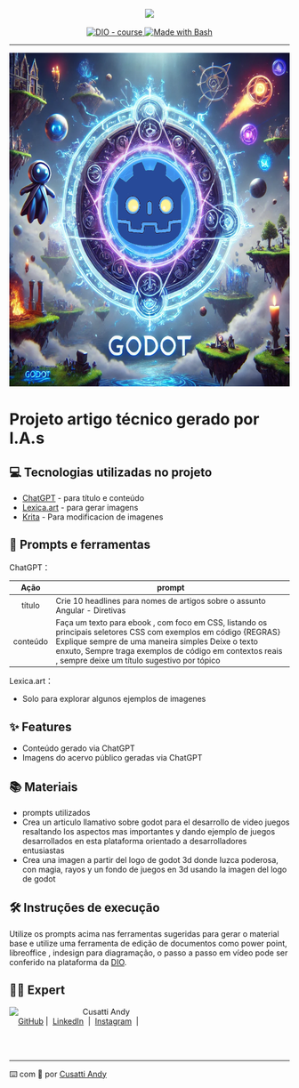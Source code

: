 <p align="center">
    <img width="100" src=".github/assets/banner.png">
</p>


<p align="center">
  <a href="https://dio.me/"><img src="https://img.shields.io/badge/DIO-Course-28DA77?logo=youtube" alt="DIO - course">
  </a>
  <a href="https://www.gnu.org/software/bash/" title="Go to Bash homepage"><img src="https://img.shields.io/badge/Prompt-Project-blue?logo=gnu-bash&amp;logoColor=white" alt="Made with Bash">
  </a>
</p>

-------

<p align="center">
  <img 
    src=".github/assets/godotimagenIAyManual.png" width="1200" height="600"
  />
</p>

# Projeto artigo técnico gerado por I.A.s

## 💻 Tecnologias utilizadas no projeto

- [ChatGPT](https://chat.openai.com/) - para título e conteúdo
- [Lexica.art](https://lexica.art/) - para gerar imagens
- [Krita](https://krita.org/es/) - Para modificacion de imagenes

## 📄 Prompts e ferramentas


ChatGPT：

|   Ação   | prompt                                                                                                                                                                                                                                                                         |
| :------: | ------------------------------------------------------------------------------------------------------------------------------------------------------------------------------------------------------------------------------------------------------------------------------ |
|  título  | Crie 10 headlines para nomes de artigos sobre o assunto Angular - Diretivas                                                                                                                                                                                                    |
| conteúdo | Faça um texto para ebook , com foco em CSS, listando os principais seletores CSS com exemplos em código {REGRAS} Explique sempre de uma maneira simples Deixe o texto enxuto, Sempre traga exemplos de código em contextos reais , sempre deixe um título sugestivo por tópico |


Lexica.art：

- Solo para explorar algunos ejemplos de imagenes



## ✨ Features

- Conteúdo gerado via ChatGPT
- Imagens do acervo público geradas via ChatGPT

## 📚 Materiais

- prompts utilizados
- Crea un articulo llamativo sobre godot para el desarrollo de video juegos resaltando los aspectos mas importantes y dando ejemplo de juegos desarrollados en esta plataforma orientado a desarrolladores entusiastas
- Crea una imagen a partir del logo de godot 3d donde luzca poderosa, con magia, rayos y un fondo de juegos en 3d usando la imagen del logo de godot 

## 🛠️ Instruções de execução

Utilize os prompts acima nas ferramentas sugeridas para gerar o material base e utilize uma ferramenta de edição de documentos como power point, libreoffice , indesign para diagramação, o passo a passo em vídeo pode ser conferido na plataforma da [DIO](https://dio.me).

## 👨‍💻 Expert

<p>
    <img 
      align=left 
      margin=10 
      width=120 
      src=".github/assets/ia.png"
    />
    <p>&nbsp&nbsp&nbspCusatti Andy<br>
    &nbsp&nbsp&nbsp
    <a href="https://github.com/macuare">
    GitHub</a>&nbsp;|&nbsp;
    <a href="https://www.linkedin.com/in/andy-cusatti/">LinkedIn</a>
&nbsp;|&nbsp;
    <a href="https://www.instagram.com">
    Instagram</a>
&nbsp;|&nbsp;</p>
</p>
<br/><br/>
<p>

---

⌨️ com 💜 por [Cusatti Andy](https://www.linkedin.com/in/andy-cusatti/)
